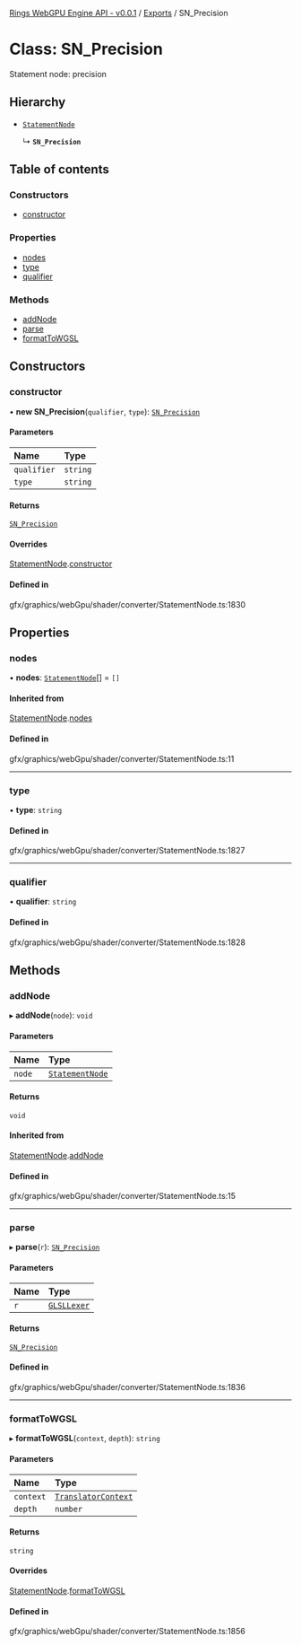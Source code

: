 [Rings WebGPU Engine API - v0.0.1](../README.md) / [Exports](../modules.md) / SN\_Precision

# Class: SN\_Precision

Statement node: precision

## Hierarchy

- [`StatementNode`](StatementNode.md)

  ↳ **`SN_Precision`**

## Table of contents

### Constructors

- [constructor](SN_Precision.md#constructor)

### Properties

- [nodes](SN_Precision.md#nodes)
- [type](SN_Precision.md#type)
- [qualifier](SN_Precision.md#qualifier)

### Methods

- [addNode](SN_Precision.md#addnode)
- [parse](SN_Precision.md#parse)
- [formatToWGSL](SN_Precision.md#formattowgsl)

## Constructors

### constructor

• **new SN_Precision**(`qualifier`, `type`): [`SN_Precision`](SN_Precision.md)

#### Parameters

| Name | Type |
| :------ | :------ |
| `qualifier` | `string` |
| `type` | `string` |

#### Returns

[`SN_Precision`](SN_Precision.md)

#### Overrides

[StatementNode](StatementNode.md).[constructor](StatementNode.md#constructor)

#### Defined in

gfx/graphics/webGpu/shader/converter/StatementNode.ts:1830

## Properties

### nodes

• **nodes**: [`StatementNode`](StatementNode.md)[] = `[]`

#### Inherited from

[StatementNode](StatementNode.md).[nodes](StatementNode.md#nodes)

#### Defined in

gfx/graphics/webGpu/shader/converter/StatementNode.ts:11

___

### type

• **type**: `string`

#### Defined in

gfx/graphics/webGpu/shader/converter/StatementNode.ts:1827

___

### qualifier

• **qualifier**: `string`

#### Defined in

gfx/graphics/webGpu/shader/converter/StatementNode.ts:1828

## Methods

### addNode

▸ **addNode**(`node`): `void`

#### Parameters

| Name | Type |
| :------ | :------ |
| `node` | [`StatementNode`](StatementNode.md) |

#### Returns

`void`

#### Inherited from

[StatementNode](StatementNode.md).[addNode](StatementNode.md#addnode)

#### Defined in

gfx/graphics/webGpu/shader/converter/StatementNode.ts:15

___

### parse

▸ **parse**(`r`): [`SN_Precision`](SN_Precision.md)

#### Parameters

| Name | Type |
| :------ | :------ |
| `r` | [`GLSLLexer`](GLSLLexer.md) |

#### Returns

[`SN_Precision`](SN_Precision.md)

#### Defined in

gfx/graphics/webGpu/shader/converter/StatementNode.ts:1836

___

### formatToWGSL

▸ **formatToWGSL**(`context`, `depth`): `string`

#### Parameters

| Name | Type |
| :------ | :------ |
| `context` | [`TranslatorContext`](TranslatorContext.md) |
| `depth` | `number` |

#### Returns

`string`

#### Overrides

[StatementNode](StatementNode.md).[formatToWGSL](StatementNode.md#formattowgsl)

#### Defined in

gfx/graphics/webGpu/shader/converter/StatementNode.ts:1856
